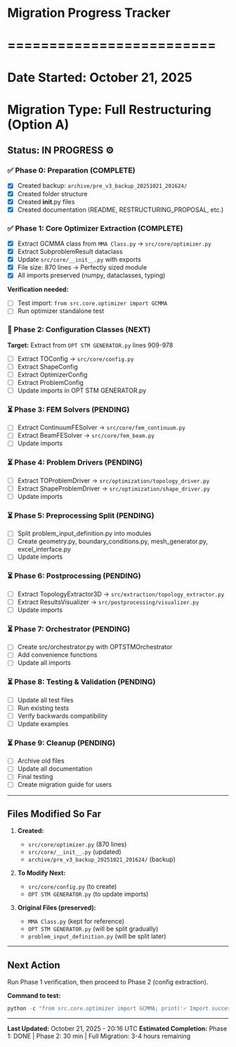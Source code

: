 # Migration Progress Tracker
# =========================
# Date Started: October 21, 2025
# Migration Type: Full Restructuring (Option A)

## Status: IN PROGRESS ⚙️

### ✅ Phase 0: Preparation (COMPLETE)
- [x] Created backup: `archive/pre_v3_backup_20251021_201624/`
- [x] Created folder structure
- [x] Created __init__.py files
- [x] Created documentation (README, RESTRUCTURING_PROPOSAL, etc.)

### ✅ Phase 1: Core Optimizer Extraction (COMPLETE)
- [x] Extract GCMMA class from `MMA Class.py` → `src/core/optimizer.py`
- [x] Extract SubproblemResult dataclass
- [x] Update `src/core/__init__.py` with exports
- [x] File size: 870 lines → Perfectly sized module
- [x] All imports preserved (numpy, dataclasses, typing)

**Verification needed:**
- [ ] Test import: `from src.core.optimizer import GCMMA`
- [ ] Run optimizer standalone test

### 🔄 Phase 2: Configuration Classes (NEXT)
**Target:** Extract from `OPT STM GENERATOR.py` lines 909-978
- [ ] Extract TOConfig → `src/core/config.py`
- [ ] Extract ShapeConfig
- [ ] Extract OptimizerConfig
- [ ] Extract ProblemConfig
- [ ] Update imports in OPT STM GENERATOR.py

### ⏳ Phase 3: FEM Solvers (PENDING)
- [ ] Extract ContinuumFESolver → `src/core/fem_continuum.py`
- [ ] Extract BeamFESolver → `src/core/fem_beam.py`
- [ ] Update imports

### ⏳ Phase 4: Problem Drivers (PENDING)
- [ ] Extract TOProblemDriver → `src/optimization/topology_driver.py`
- [ ] Extract ShapeProblemDriver → `src/optimization/shape_driver.py`
- [ ] Update imports

### ⏳ Phase 5: Preprocessing Split (PENDING)
- [ ] Split problem_input_definition.py into modules
- [ ] Create geometry.py, boundary_conditions.py, mesh_generator.py, excel_interface.py
- [ ] Update imports

### ⏳ Phase 6: Postprocessing (PENDING)
- [ ] Extract TopologyExtractor3D → `src/extraction/topology_extractor.py`
- [ ] Extract ResultsVisualizer → `src/postprocessing/visualizer.py`
- [ ] Update imports

### ⏳ Phase 7: Orchestrator (PENDING)
- [ ] Create src/orchestrator.py with OPTSTMOrchestrator
- [ ] Add convenience functions
- [ ] Update all imports

### ⏳ Phase 8: Testing & Validation (PENDING)
- [ ] Update all test files
- [ ] Run existing tests
- [ ] Verify backwards compatibility
- [ ] Update examples

### ⏳ Phase 9: Cleanup (PENDING)
- [ ] Archive old files
- [ ] Update all documentation
- [ ] Final testing
- [ ] Create migration guide for users

---

## Files Modified So Far

1. **Created:**
   - `src/core/optimizer.py` (870 lines)
   - `src/core/__init__.py` (updated)
   - `archive/pre_v3_backup_20251021_201624/` (backup)

2. **To Modify Next:**
   - `src/core/config.py` (to create)
   - `OPT STM GENERATOR.py` (to update imports)

3. **Original Files (preserved):**
   - `MMA Class.py` (kept for reference)
   - `OPT STM GENERATOR.py` (will be split gradually)
   - `problem_input_definition.py` (will be split later)

---

## Next Action
Run Phase 1 verification, then proceed to Phase 2 (config extraction).

**Command to test:**
```python
python -c "from src.core.optimizer import GCMMA; print('✓ Import successful')"
```

---

**Last Updated:** October 21, 2025 - 20:16 UTC
**Estimated Completion:** Phase 1: DONE | Phase 2: 30 min | Full Migration: 3-4 hours remaining
